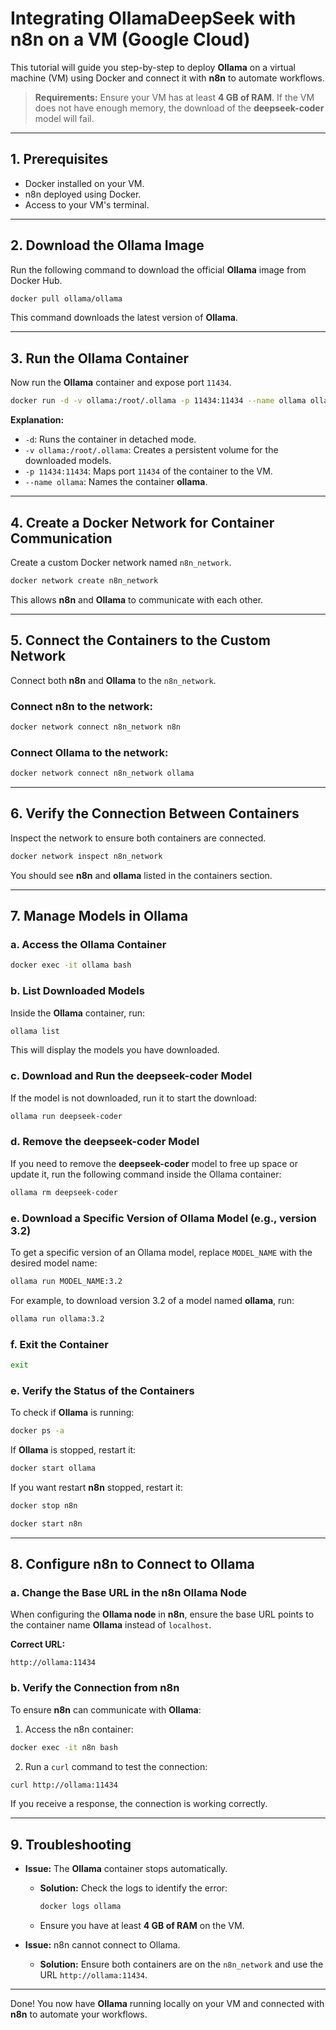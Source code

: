 # Integrating OllamaDeepSeek with n8n on a VM (Google Cloud)

This tutorial will guide you step-by-step to deploy **Ollama** on a virtual machine (VM) using Docker and connect it with **n8n** to automate workflows.

> **Requirements:** Ensure your VM has at least **4 GB of RAM**. If the VM does not have enough memory, the download of the **deepseek-coder** model will fail.

---

## 1. Prerequisites

- Docker installed on your VM.
- n8n deployed using Docker.
- Access to your VM's terminal.

---

## 2. Download the Ollama Image

Run the following command to download the official **Ollama** image from Docker Hub.

```bash
docker pull ollama/ollama
```

This command downloads the latest version of **Ollama**.

---

## 3. Run the Ollama Container

Now run the **Ollama** container and expose port `11434`.

```bash
docker run -d -v ollama:/root/.ollama -p 11434:11434 --name ollama ollama/ollama
```

**Explanation:**
- `-d`: Runs the container in detached mode.
- `-v ollama:/root/.ollama`: Creates a persistent volume for the downloaded models.
- `-p 11434:11434`: Maps port `11434` of the container to the VM.
- `--name ollama`: Names the container **ollama**.

---

## 4. Create a Docker Network for Container Communication

Create a custom Docker network named `n8n_network`.

```bash
docker network create n8n_network
```

This allows **n8n** and **Ollama** to communicate with each other.

---

## 5. Connect the Containers to the Custom Network

Connect both **n8n** and **Ollama** to the `n8n_network`.

### Connect n8n to the network:

```bash
docker network connect n8n_network n8n
```

### Connect Ollama to the network:

```bash
docker network connect n8n_network ollama
```

---

## 6. Verify the Connection Between Containers

Inspect the network to ensure both containers are connected.

```bash
docker network inspect n8n_network
```

You should see **n8n** and **ollama** listed in the containers section.

---

## 7. Manage Models in Ollama

### a. Access the Ollama Container

```bash
docker exec -it ollama bash
```

### b. List Downloaded Models

Inside the **Ollama** container, run:

```bash
ollama list
```

This will display the models you have downloaded.

### c. Download and Run the **deepseek-coder** Model

If the model is not downloaded, run it to start the download:

```bash
ollama run deepseek-coder
```

### d. Remove the **deepseek-coder** Model

If you need to remove the **deepseek-coder** model to free up space or update it, run the following command inside the Ollama container:

```bash
ollama rm deepseek-coder
```

### e. Download a Specific Version of Ollama Model (e.g., version 3.2)

To get a specific version of an Ollama model, replace `MODEL_NAME` with the desired model name:

```bash
ollama run MODEL_NAME:3.2
```

For example, to download version 3.2 of a model named **ollama**, run:

```bash
ollama run ollama:3.2
```

### f. Exit the Container

```bash
exit
```

### e. Verify the Status of the Containers

To check if **Ollama** is running:

```bash
docker ps -a
```

If **Ollama** is stopped, restart it:

```bash
docker start ollama
```
If you want restart **n8n**  stopped, restart it:

```bash
docker stop n8n
```
```bash
docker start n8n
```

---

## 8. Configure n8n to Connect to Ollama

### a. Change the Base URL in the n8n Ollama Node

When configuring the **Ollama node** in **n8n**, ensure the base URL points to the container name **Ollama** instead of `localhost`.

**Correct URL:**

```
http://ollama:11434
```

### b. Verify the Connection from n8n

To ensure **n8n** can communicate with **Ollama**:

1. Access the n8n container:

```bash
docker exec -it n8n bash
```

2. Run a `curl` command to test the connection:

```bash
curl http://ollama:11434
```

If you receive a response, the connection is working correctly.

---

## 9. Troubleshooting

- **Issue:** The **Ollama** container stops automatically.

  - **Solution:** Check the logs to identify the error:
    ```bash
    docker logs ollama
    ```
  - Ensure you have at least **4 GB of RAM** on the VM.

- **Issue:** n8n cannot connect to Ollama.

  - **Solution:** Ensure both containers are on the `n8n_network` and use the URL `http://ollama:11434`.

---

Done! You now have **Ollama** running locally on your VM and connected with **n8n** to automate your workflows.



